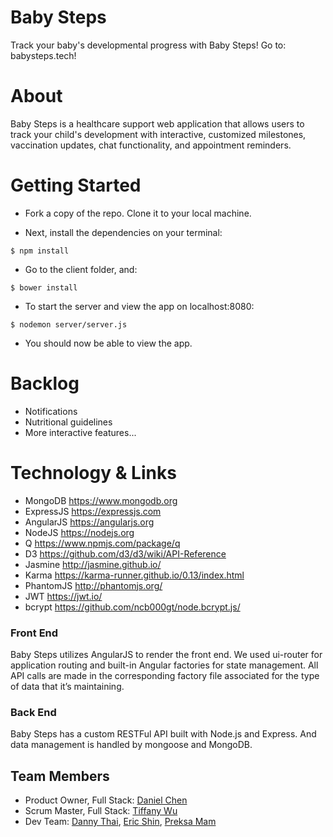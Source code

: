 # Baby Steps

Track your baby's developmental progress with Baby Steps!
Go to: babysteps.tech!

# About

Baby Steps is a healthcare support web application that allows users to track your child's development with interactive, customized milestones, vaccination updates, chat functionality, and appointment reminders.

# Getting Started
* Fork a copy of the repo. Clone it to your local machine. 
  
* Next, install the dependencies on your terminal:

```
$ npm install
```
* Go to the client folder, and:

```
$ bower install
```

* To start the server and view the app on localhost:8080:

```
$ nodemon server/server.js 
```

* You should now be able to view the app.

# Backlog
* Notifications 
* Nutritional guidelines
* More interactive features...

# Technology & Links
* MongoDB <https://www.mongodb.org>
* ExpressJS <https://expressjs.com>
* AngularJS <https://angularjs.org>
* NodeJS <https://nodejs.org>
* Q <https://www.npmjs.com/package/q>
* D3 <https://github.com/d3/d3/wiki/API-Reference>
* Jasmine <http://jasmine.github.io/>
* Karma <https://karma-runner.github.io/0.13/index.html>
* PhantomJS <http://phantomjs.org/> 
* JWT <https://jwt.io/>
* bcrypt <https://github.com/ncb000gt/node.bcrypt.js/>

### Front End
Baby Steps utilizes AngularJS to render the front end. We used ui-router for application routing and built-in Angular factories for state management. All API calls are made in the corresponding factory file associated for the type of data that it’s maintaining.

### Back End
Baby Steps has a custom RESTFul API built with Node.js and Express. And data management is handled by mongoose and MongoDB.

## Team Members ##
- Product Owner, Full Stack: [Daniel Chen](https://github.com/chend2) 
- Scrum Master, Full Stack: [Tiffany Wu](https://github.com/tiffanymwu)
- Dev Team: [Danny Thai](https://github.com/dthai92), [Eric Shin](https://github.com/eshinx1), [Preksa Mam](https://github.com/prexsa)
